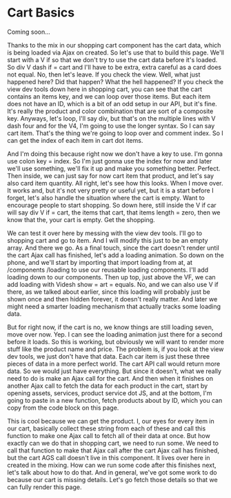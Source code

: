 # Cart Basics

Coming soon...

Thanks to the mix in our shopping cart component has the cart data, which is being
loaded via Ajax on created. So let's use that to build this page. We'll start with a
V if so that we don't try to use the cart data before it's loaded. So div V dash if =
cart and I'll have to be extra, extra careful as a card does not equal. No, then
let's leave. If you check the view. Well, what just happened here? Did that happen?
What the hell happened? If you check the view dev tools down here in shopping cart,
you can see that the cart contains an items key, and we can loop over those items.
But each item does not have an ID, which is a bit of an odd setup in our API, but
it's fine. It's really the product and color combination that are sort of a composite
key. Anyways, let's loop, I'll say div, but that's on the multiple lines with V dash
four and for the V4, I'm going to use the longer syntax. So I can say cart item.
That's the thing we're going to loop over and comment index. So I can get the index
of each item in cart dot items.

And I'm doing this because right now we don't have a key to use. I'm gonna use colon
key = index. So I'm just gonna use the index for now and later we'll use something,
we'll fix it up and make you something better. Perfect. Then inside, we can just say
for now cart item that product, and let's say also card item quantity. All right,
let's see how this looks. When I move over. It works and, but it's not very pretty or
useful yet, but it is a start before I forget, let's also handle the situation where
the cart is empty. Want to encourage people to start shopping. So down here, still
inside the V if car will say div V if = cart, the items that cart, that items length
= zero, then we know that the, your cart is empty. Get the shopping.

We can test it over here by messing with the view dev tools. I'll go to shopping cart
and go to item. And I will modify this just to be an empty array. And there we go. As
a final touch, since the cart doesn't render until the cart Ajax call has finished,
let's add a loading animation. So down on the phone, and we'll start by importing
that import loading from at, at /components /loading to use our reusable loading
components. I'll add loading down to our components. Then up top, just above the VF,
we can add loading with Videsh show = art = equals. No, and we can also use V if
there, as we talked about earlier, since this loading will probably just be shown
once and then hidden forever, it doesn't really matter. And later we might need a
smarter loading mechanism that actually tracks some loading data.

But for right now, if the cart is no, we know things are still loading seven, move
over now. Yep. I can see the loading animation just there for a second before it
loads. So this is working, but obviously we will want to render more stuff like the
product name and price. The problem is, if you look at the view dev tools, we just
don't have that data. Each car item is just these three pieces of data in a more
perfect world. The cart API call would return more data. So we would just have
everything. But since it doesn't, what we really need to do is make an Ajax call for
the cart. And then when it finishes on another Ajax call to fetch the data for each
product in the cart, start by opening assets, services, product service dot JS, and
at the bottom, I'm going to paste in a new function, fetch products about by ID,
which you can copy from the code block on this page.

This is cool because we can get the product. I, our eyes for every item in our cart,
basically collect these string from each of these and call this function to make one
Ajax call to fetch all of their data at once. But how exactly can we do that in
shopping cart, we need to run some. We need to call that function to make that Ajax
call after the cart Ajax call has finished, but the cart AGS call doesn't live in
this component. It lives over here in created in the mixing. How can we run some code
after this finishes next, let's talk about how to do that. And in general, we've got
some work to do because our cart is missing details. Let's go fetch those details so
that we can fully render this page.

